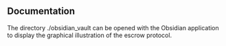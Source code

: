 ## Documentation

The directory ./obsidian_vault can be opened with the Obsidian application to display the graphical illustration of the escrow protocol.
